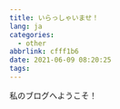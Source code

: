 ```yaml
---
title: いらっしゃいませ！
lang: ja
categories:
  - other
abbrlink: cfff1b6
date: 2021-06-09 08:20:25
tags:
---
```


私のブログへようこそ！
